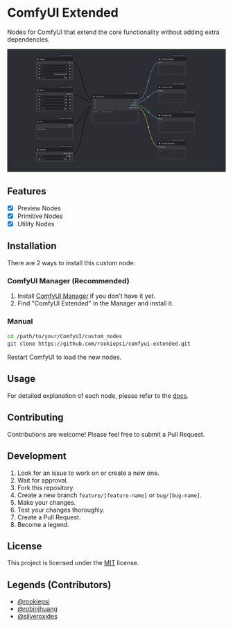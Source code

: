 # ComfyUI Extended

Nodes for ComfyUI that extend the core functionality without adding extra dependencies.

![ComfyUI Extended](assets/preview.png)

## Features

- [x] Preview Nodes
- [x] Primitive Nodes
- [x] Utility Nodes

## Installation

There are 2 ways to install this custom node:

### ComfyUI Manager (Recommended)

1. Install [ComfyUI Manager](https://github.com/ltdrdata/ComfyUI-Manager) if you don't have it yet.
2. Find "ComfyUI Extended" in the Manager and install it.

### Manual

```bash
cd /path/to/your/ComfyUI/custom_nodes
git clone https://github.com/rookiepsi/comfyui-extended.git
```

Restart ComfyUI to load the new nodes.

## Usage

For detailed explanation of each node, please refer to the [docs](docs/README.md).

## Contributing

Contributions are welcome! Please feel free to submit a Pull Request.

## Development

1. Look for an issue to work on or create a new one.
2. Wait for approval.
3. Fork this repository.
4. Create a new branch `feature/[feature-name]` or `bug/[bug-name]`.
5. Make your changes.
6. Test your changes thoroughly.
7. Create a Pull Request.
8. Become a legend.

## License

This project is licensed under the [MIT](LICENSE) license.

## Legends (Contributors)

- [@rookiepsi](https://github.com/rookiepsi)
- [@robinjhuang](https://github.com/robinjhuang)
- [@silveroxides](https://github.com/silveroxides)
